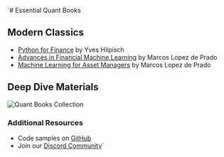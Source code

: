`# Essential Quant Books

## Modern Classics

- [Python for Finance](https://www.oreilly.com/library/view/python-for-finance/9781492024323/) by Yves Hilpisch
- [Advances in Financial Machine Learning](https://www.wiley.com/en-us/Advances+in+Financial+Machine+Learning-p-9781119482086) by Marcos Lopez de Prado
- [Machine Learning for Asset Managers](https://www.cambridge.org/core/books/machine-learning-for-asset-managers/6D9211305EA2E425D33A9F38D0AE3545) by Marcos Lopez de Prado

## Deep Dive Materials

![Quant Books Collection]()

### Additional Resources

- Code samples on [GitHub](https://github.com/topics/quantitative-finance)
- Join our [Discord Community](https://discord.gg/quantfinance)`
